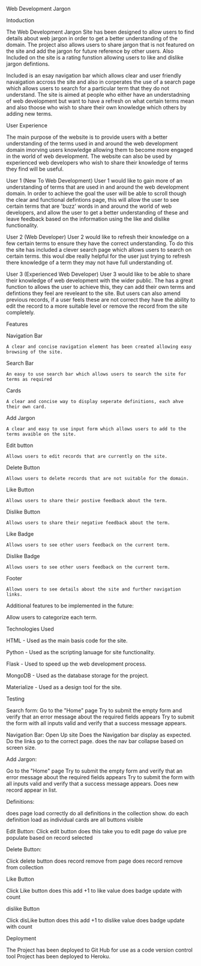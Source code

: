 Web Development Jargon

Intoduction

The Web Development Jargon Site has been designed to allow users to find details about web jargon in order to get a better understanding of the domain.
The project also allows users to share jargon that is not featured on the site and add the jargon for future reference by other users.
Also Included on the site is a rating funstion allowing users to like and dislike jargon defintions.

Included is an esay navigation bar which allows clear and user friendly navaigation accross the site and also in corperates the use of a search page which allows users
to search for a particular term that they do not understand. The site is aimed at people who either have an understadning of web development but want to have a refresh on what certain terms mean
and also thoose who wish to share their own knowledge which others by adding new terms.

User Experience

The main purpose of the website is to provide users with a better understanding of the terms used in and around the web development domain imorving users knowledge allowing them to become more engaged in the world of web development.
The website can also be used by experienced web developers who wish to share their knowledge of terms they find will be useful.

User 1 (New To Web Development) 
	User 1 would like to gain more of an understanding of terms that are used in and around the web development domain. In order to achieve the goal the user will be able to scroll though the clear and functional defintions page,
	this will allow the user to see certain terms that are 'buzz' words in and around the world of web developers, and allow the user to get a better understanding of these and leave feedback based on the information using the like and dislike functionality.

User 2 (Web Developer)
	User 2 would like to refresh their knowledge on a few certain terms to ensure they have the correct understanding. To do this the site has included a clever search page which allows users to search on certain terms.
	this woul dbe really helpful for the user just trying to refresh there knowledge of a term they may not have full understanding of.

User 3 (Experienced Web Developer)
	User 3 would like to be able to share their knowledge of web development with the wider public. The has a great function to allows the user to achieve this, they can add their own terms and defintions they feel are reveleant to the site. But users can also
	amend previous records, if a user feels these are not correct they have the ability to edit the record to a more suitable level or remove the record from the site completely.

Features

Navigation Bar

	A clear and concise navigation element has been created allowing easy browsing of the site.

Search Bar

	An easy to use search bar which allows users to search the site for terms as required 
	
Cards 

	A clear and concise way to display seperate definitions, each ahve their own card.
	
Add Jargon 

	A clear and easy to use input form which allows users to add to the terms avaible on the site.
	
Edit button

	Allows users to edit records that are currently on the site.
	
Delete Button

	Allows users to delete records that are not suitable for the domain.
	
Like Button	

	Allows users to share their postive feedback about the term.
	
Dislike Button
	
	Allows users to share their negative feedback about the term.

Like Badge

	Allows users to see other users feedback on the current term.
	
Dislike Badge

	Allows users to see other users feedback on the current term.

Footer 

	Allows users to see details about the site and further navigation links.


Additional features to be implemented in the future:

Allow users to categorize each term.

Technologies Used

HTML - Used as the main basis code for the site.

Python - Used as the scripting lanuage for site functionality.

Flask - Used to speed up the web development process.

MongoDB - Used as the database storage for the project.

Materialize - Used as a design tool for the site.

Testing

Search form:
Go to the "Home" page
Try to submit the empty form and verify that an error message about the required fields appears
Try to submit the form with all inputs valid and verify that a success message appears.

Navigation Bar:
Open Up site
Does the Navigation bar display as expected.
Do the links go to the correct page.
does the nav bar collapse based on screen size.

Add Jargon:

Go to the "Home" page
Try to submit the empty form and verify that an error message about the required fields appears
Try to submit the form with all inputs valid and verify that a success message appears.
Does new record appear in list.

Definitions:

does page load correctly
do all definitions in the collection show.
do each definition load as individual cards
are all buttons visible

Edit Button:
Click edit button
does this take you to edit page
do value pre populate based on record selected

Delete Button:

Click delete button
does record remove from page
does record remove from collection

Like Button

Click Like button
does this add +1 to like value
does badge update with count

dislike Button

Click disLike button
does this add +1 to dislike value
does badge update with count


Deployment

The Project has been deployed to Git Hub for use as a code version control tool
Project has been deployed to Heroku.

